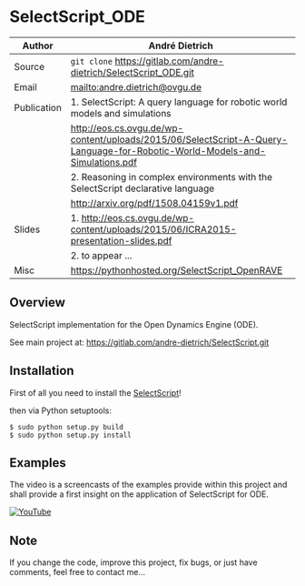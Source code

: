 # SelectScript_ODE

| Author      | André Dietrich                                                                           |
| ----------- | ---------------------------------------------------------------------------------------- |
| Source      | `git clone` https://gitlab.com/andre-dietrich/SelectScript_ODE.git                       |
| Email       | <mailto:andre.dietrich@ovgu.de>                                                          |
| Publication | 1. SelectScript: A query language for robotic world models and simulations               |
|             | http://eos.cs.ovgu.de/wp-content/uploads/2015/06/SelectScript-A-Query-Language-for-Robotic-World-Models-and-Simulations.pdf |
|             | 2. Reasoning in complex environments with the SelectScript declarative language          |
|             | http://arxiv.org/pdf/1508.04159v1.pdf                                                    |
| Slides      | 1. http://eos.cs.ovgu.de/wp-content/uploads/2015/06/ICRA2015-presentation-slides.pdf     |
|             | 2. to appear ...                                                                         |
| Misc        | https://pythonhosted.org/SelectScript_OpenRAVE                                           |

## Overview

SelectScript implementation for the Open Dynamics Engine (ODE).

See main project at: https://gitlab.com/andre-dietrich/SelectScript.git

## Installation

First of all you need to install the [SelectScript](https://gitlab.com/andre-dietrich/SelectScript.git)!

then via Python setuptools:
```
$ sudo python setup.py build
$ sudo python setup.py install
```

## Examples

The video is a screencasts of the examples provide within this project and shall
provide a first insight on the application of SelectScript for ODE.

[![YouTube](http://img.youtube.com/vi/F1XNch1JC9Y/0.jpg)](http://www.youtube.com/watch?v=F1XNch1JC9Y "watch on YouTube")


## Note

If you change the code, improve this project, fix bugs, or just have comments,
feel free to contact me...
